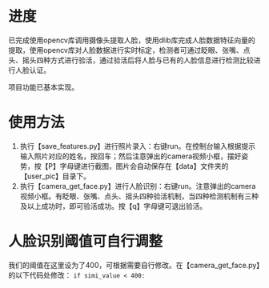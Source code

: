 # 进度
已完成使用opencv库调用摄像头提取人脸，使用dlib库完成人脸数据特征向量的提取，使用opencv库对人脸数据进行实时标定，检测者可通过眨眼、张嘴、点头、摇头四种方式进行验活，通过验活后将人脸与已有的人脸信息进行检测比较进行人脸认证。

项目功能已基本实现。


# 使用方法
1. 执行【save_features.py】进行照片录入：右键run。在控制台输入根据提示输入照片对应的姓名，按回车；然后注意弹出的camera视频小框，摆好姿势，按【P】字母键进行截图，图片会自动保存在【data】文件夹的【user_pic】目录下。
3. 执行【camera_get_face.py】进行人脸识别：右键run。注意弹出的camera视频小框。有眨眼、张嘴、点头、摇头四种验活机制，当四种检测机制有三种及以上成功时，即可验活成功。按【q】字母键可退出验活。


# 人脸识别阈值可自行调整
我们的阈值在这里设为了400，可根据需要自行修改。在【camera_get_face.py】的以下代码处修改：
`if simi_value < 400:`
